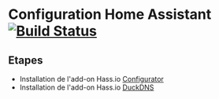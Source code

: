 # Configuration Home Assistant [![Build Status](https://travis-ci.org/apiaget/HomeAssistant.svg?branch=master)](https://travis-ci.org/apiaget/HomeAssistant)

## Etapes
* Installation de l'add-on Hass.io [Configurator](https://www.home-assistant.io/addons/configurator)
* Installation de l'add-on Hass.io [DuckDNS](https://www.home-assistant.io/addons/duckdns)
